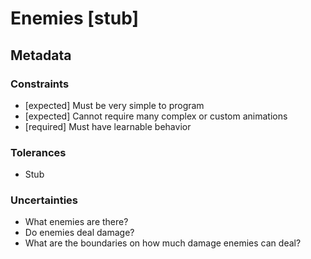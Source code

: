 # Enemies [stub]

## Metadata

### Constraints
- [expected] Must be very simple to program
- [expected] Cannot require many complex or custom animations
- [required] Must have learnable behavior

### Tolerances
- Stub

### Uncertainties
- What enemies are there?
- Do enemies deal damage?
- What are the boundaries on how much damage enemies can deal?
